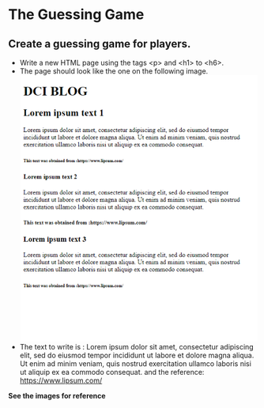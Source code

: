 # The Guessing Game
## Create a guessing game for players. 

* Write a new HTML page using the tags &lt;p&gt; and &lt;h1&gt; to &lt;h6&gt;.
* The page should look like the one on the following image.
![alt text](./images/text.png "Text HTML") 
* The text to write is :
Lorem ipsum dolor sit amet, consectetur adipiscing elit, sed do eiusmod tempor incididunt ut labore et dolore magna aliqua. Ut enim ad minim veniam, quis nostrud exercitation ullamco laboris nisi ut aliquip ex ea commodo consequat.
and the reference: https://www.lipsum.com/ 

**See the images for reference**